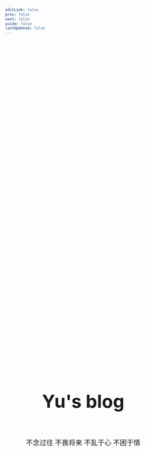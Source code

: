 ```yaml
---
editLink: false
prev: false
next: false
aside: false
lastUpdated: false
---
```


<div style="min-height: 60vh; display: flex; flex-direction: column; align-items: center; justify-content: center;">
  <p align="center" style="font-size: 58px; color: var(--vp-home-hero-name-color); font-weight: 700;">Yu's blog</p>
  <p style="color: var(--vp-c-text-2); font-weight: 500; font-size: 22px;">不念过往 不畏将来 不乱于心 不困于情</p>
</div>
